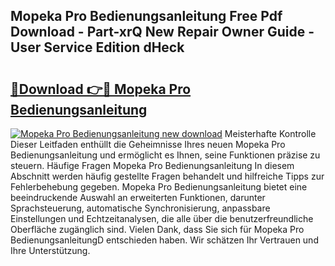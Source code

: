 ## Mopeka Pro Bedienungsanleitung Free Pdf Download - Part-xrQ New Repair Owner Guide - User Service Edition dHeck

# <h2><a href="http://df2uvcl.blite.top/?on=Mopeka+Pro+Bedienungsanleitung">🔗Download 👉🔴 Mopeka Pro Bedienungsanleitung</a></h2>

[![Mopeka Pro Bedienungsanleitung new download](https://i.imgur.com/lujVjoI.png)](http://df2uvcl.blite.top/?on=Mopeka+Pro+Bedienungsanleitung)
Meisterhafte Kontrolle Dieser Leitfaden enthüllt die Geheimnisse Ihres neuen Mopeka Pro Bedienungsanleitung und ermöglicht es Ihnen, seine Funktionen präzise zu steuern. Häufige Fragen Mopeka Pro Bedienungsanleitung In diesem Abschnitt werden häufig gestellte Fragen behandelt und hilfreiche Tipps zur Fehlerbehebung gegeben. Mopeka Pro Bedienungsanleitung bietet eine beeindruckende Auswahl an erweiterten Funktionen, darunter Sprachsteuerung, automatische Synchronisierung, anpassbare Einstellungen und Echtzeitanalysen, die alle über die benutzerfreundliche Oberfläche zugänglich sind. Vielen Dank, dass Sie sich für Mopeka Pro BedienungsanleitungD entschieden haben. Wir schätzen Ihr Vertrauen und Ihre Unterstützung.
